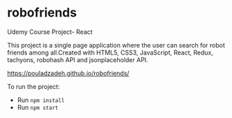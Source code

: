 # robofriends

Udemy Course Project- React

This project is a single page application where the user can search for robot friends among all.Created with HTML5, CSS3, JavaScript, React, Redux, tachyons, robohash API and jsonplaceholder API.

https://pouladzadeh.github.io/robofriends/

To run the project:

- Run `npm install`
- Run `npm start`
